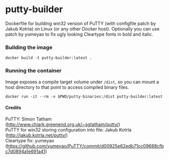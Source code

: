 # putty-builder

Dockerfile for building win32 version of PuTTY (with configfile patch by Jakub Kotrla) on Linux (or any other Docker host). Optionally you can use patch by yumeyao to fix ugly looking Cleartype fonts in bold and italic.

### Building the image

```console
docker build -t putty-builder:latest .
```

### Running the container

Image exposes a compile target volume under `/dist`, so you can mount a host directory to that point to access compiled binary files.

```console
docker run -it --rm -v $PWD/putty-binaries:/dist putty-builder:latest
```

#### Credits

PuTTY: Simon Tatham (http://www.chiark.greenend.org.uk/~sgtatham/putty/)  
PuTTY for win32 storing configuration into file: Jakub Kotrla (http://jakub.kotrla.net/putty/)  
Cleartype fix: yumeyao (https://github.com/yumeyao/PuTTY/commit/d00925e62edb71cc09688cfbc7d0894a1e691a41)

